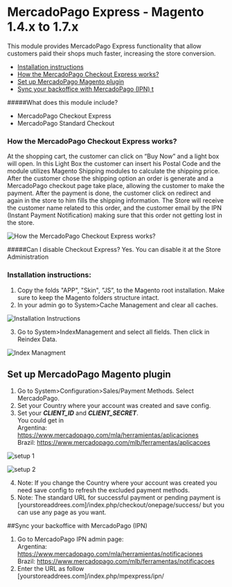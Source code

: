 # MercadoPago Express - Magento 1.4.x to 1.7.x

This module provides MercadoPago Express functionality that allow customers paid their shops much faster, increasing the store conversion.

* [Installation instructions](#usage)
* [How the MercadoPago Checkout Express works?](#howto)
* [Set up MercadoPago Magento plugin](#magentoplugin)
* [Sync your backoffice with MercadoPago (IPN) t](#IPN)

#####What does this module include?

* MercadoPago Checkout Express
* MercadoPago Standard Checkout

<a name="howto"></a>
### How the MercadoPago Checkout Express works?
At the shopping cart, the customer can click on “Buy Now” and a light box will open. In this Light Box the customer can insert his Postal Code and the module utilizes Magento Shipping modules to calculate the shipping price.
 After the customer chose the shipping option an order is generate and a MercadoPago checkout page take place, allowing the customer to make the payment.  After the payment is done, the customer click on redirect and again in the store to him fills the shipping information.
The Store will receive the customer name related to this order, and the customer email by the IPN (Instant Payment Notification) making sure that this order not getting lost in the store.

![How the MercadoPago Checkout Express works?](https://raw.github.com/mercadopago/cart-magento/master/README.img/howto.png)
 
#####Can I disable Checkout Express?
Yes.  You can disable it at the Store Administration

<a name="usage"></a>
### Installation instructions:
1. Copy the folds "APP", "Skin", ”JS”, to the Magento root installation. Make sure to keep the Magento folders structure intact.
2. In your admin go to System>Cache Management and clear all caches.

![Installation Instructions](https://raw.github.com/mercadopago/cart-magento/master/README.img/installation.png)

3. Go to System>IndexManagement and select all fields. Then click in Reindex Data.

![Index Managment](https://raw.github.com/mercadopago/cart-magento/master/README.img/indexmanagment.png)

<a name="magentoplugin"></a>
## Set up MercadoPago Magento plugin
1. Go to System>Configuration>Sales/Payment Methods. Select MercadoPago.
2. Set your Country where your account was created and save config.
3. Set your ***CLIENT_ID*** and ***CLIENT_SECRET***.<br />
   You could get in<br />
   Argentina: https://www.mercadopago.com/mla/herramientas/aplicaciones<br />
Brazil: https://www.mercadopago.com/mlb/ferramentas/aplicacoes

![setup 1](https://raw.github.com/mercadopago/cart-magento/master/README.img/setup.png)

![setup 2](https://raw.github.com/mercadopago/cart-magento/master/README.img/setup2.png)


4. Note: If you change the Country where your account was created you need save config to refresh the excluded payment methods.
5. Note: The standard URL for successful payment or pending payment is [yourstoreaddrees.com]/index.php/checkout/onepage/success/ but you can use any page as you want.

<a name="IPN"></a>
##Sync your backoffice with MercadoPago (IPN) 
1. Go to MercadoPago IPN admin page:<br />
Argentina: https://www.mercadopago.com/mla/herramientas/notificaciones<br />
Brazil: https://www.mercadopago.com/mlb/ferramentas/notificacoes
2. Enter the URL as follow [yourstoreaddrees.com]/index.php/mpexpress/ipn/
